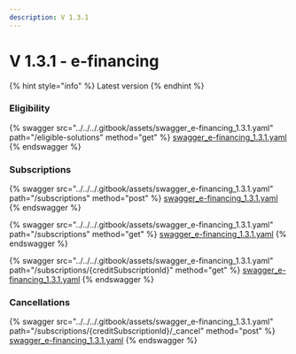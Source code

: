 ```yaml
---
description: V 1.3.1
---
```


# V 1.3.1 - e-financing

{% hint style="info" %}
Latest version
{% endhint %}

### Eligibility

{% swagger src="../../../.gitbook/assets/swagger_e-financing_1.3.1.yaml" path="/eligible-solutions" method="get" %}
[swagger_e-financing_1.3.1.yaml](../../../.gitbook/assets/swagger_e-financing_1.3.1.yaml)
{% endswagger %}

### Subscriptions

{% swagger src="../../../.gitbook/assets/swagger_e-financing_1.3.1.yaml" path="/subscriptions" method="post" %}
[swagger_e-financing_1.3.1.yaml](../../../.gitbook/assets/swagger_e-financing_1.3.1.yaml)
{% endswagger %}

{% swagger src="../../../.gitbook/assets/swagger_e-financing_1.3.1.yaml" path="/subscriptions" method="get" %}
[swagger_e-financing_1.3.1.yaml](../../../.gitbook/assets/swagger_e-financing_1.3.1.yaml)
{% endswagger %}

{% swagger src="../../../.gitbook/assets/swagger_e-financing_1.3.1.yaml" path="/subscriptions/{creditSubscriptionId}" method="get" %}
[swagger_e-financing_1.3.1.yaml](../../../.gitbook/assets/swagger_e-financing_1.3.1.yaml)
{% endswagger %}

### Cancellations

{% swagger src="../../../.gitbook/assets/swagger_e-financing_1.3.1.yaml" path="/subscriptions/{creditSubscriptionId}/_cancel" method="post" %}
[swagger_e-financing_1.3.1.yaml](../../../.gitbook/assets/swagger_e-financing_1.3.1.yaml)
{% endswagger %}
